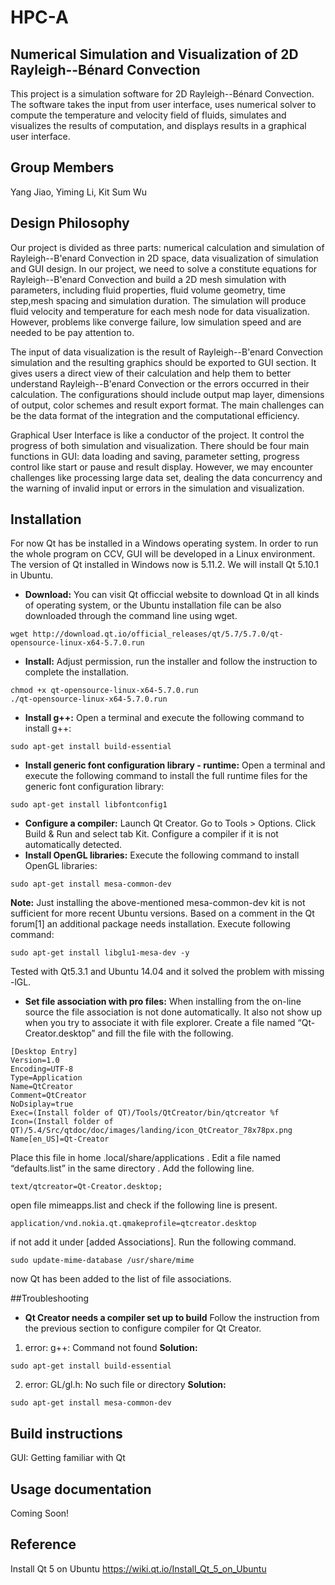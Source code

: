 # HPC-A
## Numerical Simulation and Visualization of 2D Rayleigh--Bénard Convection
This project is a simulation software for 2D Rayleigh--Bénard Convection. The software takes the input
from user interface, uses numerical solver to compute the temperature and velocity field of fluids,
simulates and visualizes the results of computation, and displays results in a graphical user interface.

## Group Members
Yang Jiao, Yiming Li, Kit Sum Wu  

## Design Philosophy
Our project is divided as three parts: numerical calculation and simulation of Rayleigh--B\'enard Convection in 2D space, data visualization of simulation and GUI design. In our project, we need to solve a constitute equations for Rayleigh--B\'enard Convection and  build a 2D mesh simulation with parameters, including fluid properties, fluid volume geometry, time step,mesh spacing and simulation duration. The simulation will produce fluid velocity and temperature for each mesh node for data visualization. However, problems like converge failure, low simulation speed and are needed to be pay attention to.
 
The input of data visualization is the result of Rayleigh--B\'enard Convection simulation and the resulting graphics should be exported to GUI section. It gives users a direct view of their calculation and help them to better understand Rayleigh--B\'enard Convection or the errors occurred in their calculation. The configurations should include output map layer, dimensions of output, color schemes and result export format. The main challenges can be the data format of the integration and the computational efficiency.
 
Graphical User Interface is like a conductor of the project. It control the progress of both simulation and visualization. There should be four main functions in GUI: data loading and saving, parameter setting, progress control like start or pause and result display. However, we may encounter challenges like processing large data set, dealing the data concurrency and the warning of invalid input or errors in the simulation and visualization.

## Installation
For now Qt has be installed in a Windows operating system. In order to run the whole program on CCV, GUI will be developed in a Linux environment. The version of Qt installed in Windows now is 5.11.2. We will install Qt 5.10.1 in Ubuntu.
- **Download:**
You can visit Qt officcial website to download Qt in all kinds of operating system, or the Ubuntu installation file can be also downloaded through the command line using wget.
```
wget http://download.qt.io/official_releases/qt/5.7/5.7.0/qt-opensource-linux-x64-5.7.0.run
```
- **Install:**
Adjust permission, run the installer and follow the instruction to complete the installation.
```
chmod +x qt-opensource-linux-x64-5.7.0.run
./qt-opensource-linux-x64-5.7.0.run
```
- **Install g++:**
Open a terminal and execute the following command to install g++:
```
sudo apt-get install build-essential
```
- **Install generic font configuration library - runtime:**
Open a terminal and execute the following command to install the full runtime files for the generic font configuration library:
```
sudo apt-get install libfontconfig1
```
- **Configure a compiler:**
Launch Qt Creator. Go to Tools > Options. Click Build & Run and select tab Kit. Configure a compiler if it is not automatically detected.
- **Install OpenGL libraries:**
Execute the following command to install OpenGL libraries:
```
sudo apt-get install mesa-common-dev
```
**Note:** Just installing the above-mentioned mesa-common-dev kit is not sufficient for more recent Ubuntu versions. Based on a comment in the Qt forum[1] an additional package needs installation. Execute following command:
```
sudo apt-get install libglu1-mesa-dev -y
```
Tested with Qt5.3.1 and Ubuntu 14.04 and it solved the problem with missing -lGL.
- **Set file association with pro files:**
When installing from the on-line source the file association is not done automatically. It also not show up when you try to associate it with file explorer. Create a file named “Qt-Creator.desktop” and fill the file with the following.
```
[Desktop Entry]
Version=1.0
Encoding=UTF-8
Type=Application
Name=QtCreator
Comment=QtCreator
NoDsiplay=true
Exec=(Install folder of QT)/Tools/QtCreator/bin/qtcreator %f
Icon=(Install folder of QT)/5.4/Src/qtdoc/doc/images/landing/icon_QtCreator_78x78px.png
Name[en_US]=Qt-Creator
```
Place this file in home .local/share/applications .
Edit a file named “defaults.list” in the same directory . Add the following line.
```
text/qtcreator=Qt-Creator.desktop;
```
open file mimeapps.list and check if the following line is present.
```
application/vnd.nokia.qt.qmakeprofile=qtcreator.desktop
```
if not add it under [added Associations].
Run the following command.
```
sudo update-mime-database /usr/share/mime
```
now Qt has been added to the list of file associations.

##Troubleshooting
- **Qt Creator needs a compiler set up to build**
Follow the instruction from the previous section to configure compiler for Qt Creator.
1. error: g++: Command not found
**Solution:**
```
sudo apt-get install build-essential
```
2. error: GL/gl.h: No such file or directory
**Solution:**
```
sudo apt-get install mesa-common-dev
```

## Build instructions
GUI: Getting familiar with Qt


## Usage documentation
Coming Soon!

## Reference
Install Qt 5 on Ubuntu
https://wiki.qt.io/Install_Qt_5_on_Ubuntu
